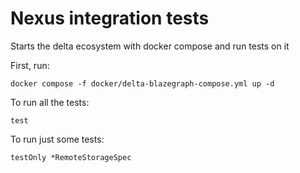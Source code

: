 # Nexus integration tests

Starts the delta ecosystem with docker compose and run tests on it

First, run:
```shell
docker compose -f docker/delta-blazegraph-compose.yml up -d
```

To run all the tests:
```sbtshell
test
```

To run just some tests:
```sbtshell
testOnly *RemoteStorageSpec
```
